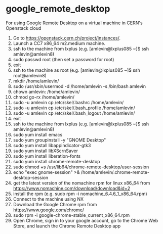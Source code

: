 # google_remote_desktop
For using Google Remote Desktop on a virtual machine in CERN's Openstack cloud

1) Go to https://openstack.cern.ch/project/instances/.
2) Launch a CC7 x86_64 m2.medium machine.
3) ssh to the machine from lxplus (e.g. [amlevin@lxplus085 ~]$ ssh amlevin@amlevin8)
4) sudo passwd root (then set a password for root)
5) exit
6) ssh to the machine as root (e.g. [amlevin@lxplus085 ~]$ ssh root@amlevin8)
7) mkdir /home/amlevin/
8) sudo /usr/sbin/usermod -d /home/amlevin -s /bin/bash amlevin
9) chown amlevin: /home/amlevin/
10) chmod go-rx /home/amlevin/
11) sudo -u amlevin cp /etc/skel/.bashrc /home/amlevin/
12) sudo -u amlevin cp /etc/skel/.bash_profile /home/amlevin/
13) sudo -u amlevin cp /etc/skel/.bash_logout /home/amlevin/
14) exit
15) ssh to the machine from lxplus (e.g. [amlevin@lxplus085 ~]$ ssh amlevin@amlevin8)
16) sudo yum install emacs
17) sudo yum groupinstall -y "GNOME Desktop"
18) sudo yum install libappindicator-gtk3
19) sudo yum install libXScrnSaver
20) sudo yum install liberation-fonts
21) sudo yum install chrome-remote-desktop
22) sudo chmod +s /usr/lib64/chrome-remote-desktop/user-session
23) echo "exec gnome-session" >& /home/amlevin/.chrome-remote-desktop-session
24) get the latest version of the nomachine rpm for linux x86_64 from https://www.nomachine.com/download/download&id=2
25) install the rpm (e.g. sudo rpm -i nomachine_6.4.6_1_x86_64.rpm)
26) Connect to the machine using NX 
27) Download the Google Chrome rpm from https://www.google.com/chrome/ 
28) sudo rpm -i google-chrome-stable_current_x86_64.rpm
29) Open Chrome, sign in to your google account, go to the Chrome Web Store, and launch the Chrome Remote Desktop app 
